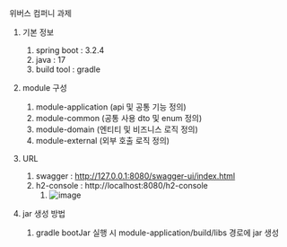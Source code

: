 위버스 컴퍼니 과제

1. 기본 정보 
   1. spring boot : 3.2.4 
   2. java : 17
   3. build tool : gradle

2. module 구성 
   1. module-application (api 및 공통 기능 정의)
   2. module-common (공통 사용 dto 및 enum 정의)
   3. module-domain (엔티티 및 비즈니스 로직 정의)
   4. module-external (외부 호출 로직 정의)

3. URL
   1. swagger : http://127.0.0.1:8080/swagger-ui/index.html
   2. h2-console : http://localhost:8080/h2-console
      1. ![image](https://github.com/jhm1643/weverse/assets/40678477/c1907f2d-9de5-4370-b062-bb2d9febadfd)

4. jar 생성 방법
   1. gradle bootJar 실행 시 module-application/build/libs 경로에 jar 생성

